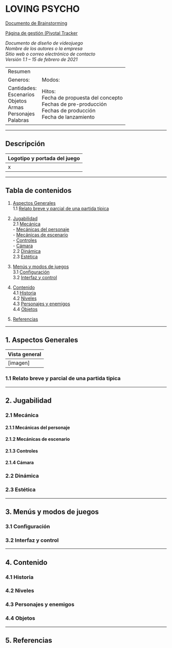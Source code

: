 # LOVING PSYCHO
[Documento de Brainstorming](https://docs.google.com/document/d/1pQZNYVFjzyh0nKH6pELmN9OpXBWc8SqLfTluE3-CcKY/edit?usp=sharing)  

[Página de gestión (Pivotal Tracker](https://www.pivotaltracker.com/n/projects/2532848)

*Documento de diseño de videojuego*  
*Nombre de los autores o la empresa*  
*Sitio web o correo electrónico de contacto*  
*Versión 1.1 – 15 de febrero de 2021* 

<table>
  <tr>
    <td colspan = "2"> Resumen </td>
  </tr>
  <tr>
    <td> Generos: </td>
    <td> Modos: </td>
  </tr>
  <tr>
    <td> Cantidades: <br>
         Escenarios <br>
         Objetos <br>
         Armas <br>
         Personajes <br>
         Palabras <br>
   </td>
    <td> Hitos: <br>
         Fecha de propuesta del concepto <br>
         Fechas de pre-producción <br>
         Fechas de producción <br>
         Fecha de lanzamiento <br>
   </td>
  </tr>
</table>

-------------------------------------------

## Descripción

Logotipo y portada del juego |
-----------------------------|
x|

-------------------------------------------

## Tabla de contenidos

1. [Aspectos Generales](#aspectos-generales)  
    1.1 [Relato breve y parcial de una partida típica](#relato-breve)  
  
2. [Jugabilidad](#Jugabilidad)  
    2.1 [Mecánica](#Mecánica)  
         - [Mecánicas del personaje](#Mecánicas_del_personaje)  
         - [Mecánicas de escenario](#Mecánicas_de_escenario)  
         - [Controles](#Controles)  
         - [Cámara](#Cámara)  
    2.2 [Dinámica](#Dinámica)  
    2.3 [Estética](#Estética)  

3. [Menús y modos de juegos](#Menús_y_modos_de_juegos)  
    3.1 [Configuración](#Configuración)  
    3.2 [Interfaz y control](#Interfaz_y_control)  

4. [Contenido](#Contenido)  
    4.1 [Historia](#Historia)  
    4.2 [Niveles](#Niveles)  
    4.3 [Personajes y enemigos](#Personajes_y_enemigos)  
    4.4 [Objetos](#Objetos)  

5. [Referencias](#Referencias)  

--------------------------------------------

## <a name = "aspectos-generales">1. Aspectos Generales</a>

Vista general |
-|
[imagen]|
### <a name = "relato-breve">1.1 Relato breve y parcial de una partida tipica</a>

------------------------------------

## <a name = "Jugabilidad">2. Jugabilidad</a>

### <a name = "Mecánica">2.1 Mecánica</a>

#### <a name = "Mecánicas_del_personaje">2.1.1 Mecánicas del personaje </a>

#### <a name = "Mecánicas_de_escenario">2.1.2 Mecánicas de escenario </a> 

#### <a name = "Controles">2.1.3 Controles </a>

#### <a name = "Cámara">2.1.4 Cámara </a>

### <a name = "Dinámica">2.2 Dinámica</a>

### <a name = "Estética">2.3 Estética</a>

------------------------------------

## <a name = "Menús_y_modos_de_juegos">3. Menús y modos de juegos</a>

### <a name = "Configuración">3.1 Configuración</a>

### <a name = "Interfaz_y_control">3.2 Interfaz y control</a>

-------------------------------------

## <a name = "Contenido">4. Contenido</a>

### <a name = "Historia">4.1 Historia</a>

### <a name = "Niveles">4.2 Niveles</a>

### <a name = "Personajes_y_enemigos">4.3 Personajes y enemigos</a>

### <a name = "Objetos">4.4 Objetos</a>

--------------------------------------

## <a name = "Referencias">5. Referencias</a>
 

